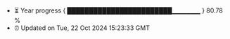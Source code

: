 - ⏳ Year progress { ████████████████████████▁▁▁▁▁▁ } 80.78 %
- ⏰ Updated on Tue, 22 Oct 2024 15:23:33 GMT

